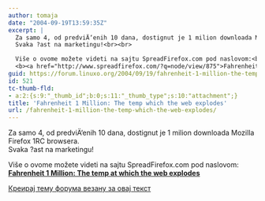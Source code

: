 ```yaml
---
author: tomaja
date: "2004-09-19T13:59:35Z"
excerpt: |
  Za samo 4, od predviÄ‘enih 10 dana, dostignut je 1 milion downloada Mozilla Firefox 1RC browsera.<br>
  Svaka ?ast na marketingu!<br><br>

  Više o ovome možete videti na sajtu SpreadFirefox.com pod naslovom:<br>
  <b><a href="http://www.spreadfirefox.com/?q=node/view/875">Fahrenheit 1 Million: The temp at which the web explodes</a></b>
guid: https://forum.linuxo.org/2004/09/19/fahrenheit-1-million-the-temp-which-the-web-explodes/
id: 521
tc-thumb-fld:
- a:2:{s:9:"_thumb_id";b:0;s:11:"_thumb_type";s:10:"attachment";}
title: 'Fahrenheit 1 Million: The temp which the web explodes'
url: /fahrenheit-1-million-the-temp-which-the-web-explodes/
---
```

Za samo 4, od predviÄ‘enih 10 dana, dostignut je 1 milion downloada Mozilla Firefox 1RC browsera.  
Svaka ?ast na marketingu!

Više o ovome možete videti na sajtu SpreadFirefox.com pod naslovom:  
**[Fahrenheit 1 Million: The temp at which the web explodes](http://www.spreadfirefox.com/?q=node/view/875)**<!--break-->

[Креирај тему форума везану за овај текст](https://linuxo.org/nova-tema-na-forumu/?se_pid=521)